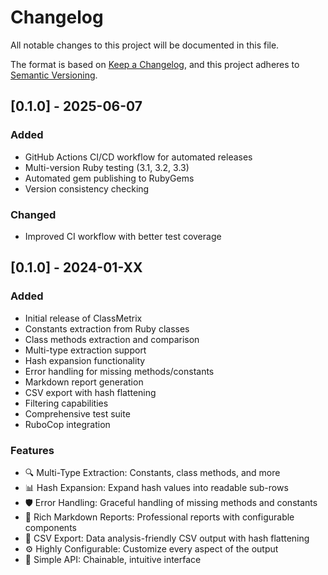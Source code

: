 # Changelog

All notable changes to this project will be documented in this file.

The format is based on [Keep a Changelog](https://keepachangelog.com/en/1.0.0/),
and this project adheres to [Semantic Versioning](https://semver.org/spec/v2.0.0.html).

## [0.1.0] - 2025-06-07

### Added
- GitHub Actions CI/CD workflow for automated releases
- Multi-version Ruby testing (3.1, 3.2, 3.3)
- Automated gem publishing to RubyGems
- Version consistency checking

### Changed
- Improved CI workflow with better test coverage

## [0.1.0] - 2024-01-XX

### Added
- Initial release of ClassMetrix
- Constants extraction from Ruby classes
- Class methods extraction and comparison
- Multi-type extraction support
- Hash expansion functionality
- Error handling for missing methods/constants
- Markdown report generation
- CSV export with hash flattening
- Filtering capabilities
- Comprehensive test suite
- RuboCop integration

### Features
- 🔍 Multi-Type Extraction: Constants, class methods, and more
- 📊 Hash Expansion: Expand hash values into readable sub-rows  
- 🛡️ Error Handling: Graceful handling of missing methods and constants
- 📝 Rich Markdown Reports: Professional reports with configurable components
- 📄 CSV Export: Data analysis-friendly CSV output with hash flattening
- ⚙️ Highly Configurable: Customize every aspect of the output
- 🚀 Simple API: Chainable, intuitive interface 